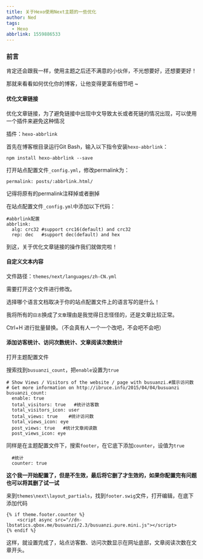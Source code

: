 ```yaml
---
title: 关于Hexo使用Next主题的一些优化
author: Ned
tags:
  - Hexo
abbrlink: 1559886533
---
```


### 前言

肯定还会跟我一样，使用主题之后还不满意的小伙伴，不光想要好，还想要更好！

那就来看看如何优化你的博客，让他变得更富有细节吧 ~

#### 优化文章链接

优化文章链接，为了避免链接中出现中文导致太长或者死链的情况出现，可以使用一个插件来避免这种情况

插件：`hexo-abbrlink`

<!-- more -->

首先在博客根目录运行Git Bash，输入以下指令安装`hexo-abbrlink`：

```
npm install hexo-abbrlink --save
```

打开站点配置文件`_config.yml`，修改permalink为：

```
permalink: posts/:abbrlink.html/
```

记得将原有的permalink注释掉或者删掉

在站点配置文件`_config.yml`中添加以下代码：

```
#abbrlink配置
abbrlink:
  alg: crc32 #support crc16(default) and crc32
  rep: dec   #support dec(default) and hex
```

到这，关于优化文章链接的操作我们就做完啦！

#### 自定义文本内容

文件路径：`themes/next/languages/zh-CN.yml`

需要打开这个文件进行修改。

选择哪个语言文档取决于你的站点配置文件上的语言写的是什么！

我将所有的`日志`换成了`文章`理由是我觉得日志怪怪的，还是文章比较正常。

Ctrl+H 进行批量替换。（不会真有人一个一个改吧，不会吧不会吧）

#### 添加访客统计、访问次数统计、文章阅读次数统计

打开主题配置文件

搜索找到`busuanzi_count`，把`enable`设置为`true`

```
# Show Views / Visitors of the website / page with busuanzi.#展示访问数
# Get more information on http://ibruce.info/2015/04/04/busuanzi
busuanzi_count:
  enable: true
  total_visitors: true   #统计访客数
  total_visitors_icon: user
  total_views: true    #统计访问数
  total_views_icon: eye
  post_views: true   #统计文章阅读数
  post_views_icon: eye
```

同样是在主题配置文件下，搜索`footer`，在它底下添加`counter`，设值为`true`

```
  #统计
  counter: true
```

**这个我一开始配置了，但是不生效，最后将它删了才生效的，如果你配置完有问题也可以将其删了试一试**

来到`themes\next\layout_partials`，找到`footer.swig`文件，打开编辑，在底下添加代码

```
{% if theme.footer.counter %}
    <script async src="//dn-lbstatics.qbox.me/busuanzi/2.3/busuanzi.pure.mini.js"></script>
{% endif %}
```

这样，就设置完成了，站点访客数、访问次数显示在网址底部，文章阅读次数在文章开头。

